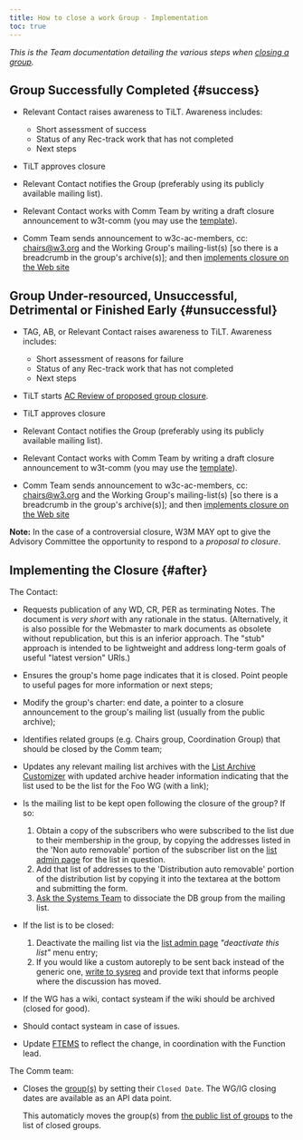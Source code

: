 ```yaml
---
title: How to close a work Group - Implementation
toc: true
---
```


_This is the Team documentation detailing the various steps when [closing a group](closing-wg.md)._

## Group Successfully Completed  {#success}

- Relevant Contact raises awareness to TiLT. Awareness includes:
  
  - Short assessment of success
  - Status of any Rec-track work that has not completed
  - Next steps
- TiLT approves closure
- Relevant Contact notifies the Group (preferably using its publicly available mailing list).
- Relevant Contact works with Comm Team by writing a draft closure announcement to w3t-comm (you may use the [template](https://www.w3.org/new-doc-from-template?location=%2FTeam%2F&template=%2Fafs%2Fw3.org%2Fpub%2FWWW%2FTeam%2FTemplates%2Fgroup-closed.html&submit=Continue...)).
- Comm Team sends announcement to w3c-ac-members, cc: chairs@w3.org and the Working Group's mailing-list(s) \[so there is a breadcrumb in the group's archive(s)]; and then [implements closure on the Web site](#after)

## Group Under-resourced, Unsuccessful, Detrimental or Finished Early  {#unsuccessful}

- TAG, AB, or Relevant Contact raises awareness to TiLT. Awareness includes:
  
  - Short assessment of reasons for failure
  - Status of any Rec-track work that has not completed
  - Next steps
- TiLT starts [AC Review of proposed group closure](https://www.w3.org/policies/process/#GeneralTermination).
- TiLT approves closure
- Relevant Contact notifies the Group (preferably using its publicly available mailing list).
- Relevant Contact works with Comm Team by writing a draft closure announcement to w3t-comm (you may use the [template](https://www.w3.org/new-doc-from-template?location=%2FTeam%2F&template=%2Fafs%2Fw3.org%2Fpub%2FWWW%2FTeam%2FTemplates%2Fgroup-closed.html&submit=Continue...)).
- Comm Team sends announcement to w3c-ac-members, cc: chairs@w3.org and the Working Group's mailing-list(s) \[so there is a breadcrumb in the group's archive(s)]; and then [implements closure on the Web site](#after)

**Note:** In the case of a controversial closure, W3M MAY opt to give the Advisory Committee the opportunity to respond to a *proposal to closure*.

## Implementing the Closure  {#after}

The Contact:

- Requests publication of any WD, CR, PER as terminating Notes. The document is *very short* with any rationale in the status. (Alternatively, it is also possible for the Webmaster to mark documents as obsolete without republication, but this is an inferior approach. The "stub" approach is intended to be lightweight and address long-term goals of useful "latest version" URIs.)
- Ensures the group's home page indicates that it is closed. Point people to useful pages for more information or next steps;
- Modify the group's charter: end date, a pointer to a closure announcement to the group's mailing list (usually from the public archive);
- Identifies related groups (e.g. Chairs group, Coordination Group) that should be closed by the Comm team;
- Updates any relevant mailing list archives with the [List Archive Customizer](https://lists.w3.org/admin/customize) with updated archive header information indicating that the list used to be the list for the Foo WG (with a link);
- Is the mailing list to be kept open following the closure of the group? If so:
  
  1. Obtain a copy of the subscribers who were subscribed to the list due to their membership in the group, by copying the addresses listed in the 'Non auto removable' portion of the subscriber list on the [list admin page](https://lists.w3.org/admin/manage) for the list in question.
  1. Add that list of addresses to the 'Distribution auto removable' portion of the distribution list by copying it into the textarea at the bottom and submitting the form.
  1. [Ask the Systems Team](mailto:sysreq@w3.org) to dissociate the DB group from the mailing list.
- If the list is to be closed:
  
  1. Deactivate the mailing list via the [list admin page](https://lists.w3.org/admin/manage) *"deactivate this list"* menu entry;
  1. If you would like a custom autoreply to be sent back instead of the generic one, [write to sysreq](mailto:sysreq@w3.org?subject=custom%20autoreply%20for%20LIST-NAME) and provide text that informs people where the discussion has moved.
- If the WG has a wiki, contact systeam if the wiki should be archived (closed for good).
- Should contact systeam in case of issues.
- Update [FTEMS](https://www.w3.org/2005/09/manage/Overview.php3?uastate=showuas) to reflect the change, in coordination with the Function lead.

The Comm team:

- Closes the [group(s)](https://www.w3.org/admin/) by setting their `Closed Date`. The WG/IG closing dates are available as an API data point.

   This automaticly moves the group(s) from [the public list of groups](https://www.w3.org/groups/) to the list of closed groups.

